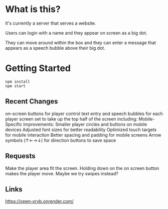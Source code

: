
# What is this? 
It's currently a server that serves a website. 

Users can login with a name and they appear on screen as a big dot. 

They can move around within the box and they can enter a message that appears as a speech bubble above their big dot.

# Getting Started
```
npm install
npm start
```

## Recent Changes

on-screen buttons for player control
text entry and speech bubbles for each player
screen set to take up the top half of the screen including:
    Mobile-Specific Improvements:
    Smaller player circles and buttons on mobile devices
    Adjusted font sizes for better readability
    Optimized touch targets for mobile interaction
    Better spacing and padding for mobile screens
    Arrow symbols (↑←→↓) for direction buttons to save space

## Requests
Make the player area fit the screen.
Holding down on the on screen button makes the player move. Maybe we try swipes instead?


## Links

https://open-xrvb.onrender.com/
